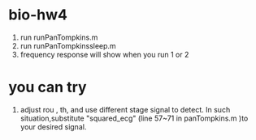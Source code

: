 # bio-hw4

1. run runPanTompkins.m
2. run runPanTompkinssleep.m
3. frequency response will show when you run 1 or 2

# you can try
1. adjust rou , th, and use different stage signal to detect. In such situation,substitute "squared_ecg" (line 57~71 in panTompkins.m
 )to your desired signal.

    
